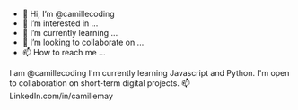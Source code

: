 - 👋 Hi, I’m @camillecoding
- 👀 I’m interested in ...
- 🌱 I’m currently learning ...
- 💞️ I’m looking to collaborate on ...
- 📫 How to reach me ...

<!---
camillecoding/camillecoding is a ✨ special ✨ repository because its `README.md` (this file) appears on your GitHub profile.
You can click the Preview link to take a look at your changes.
--->
I am @camillecoding
I'm currently learning Javascript and Python.
I'm open to collaboration on short-term digital projects.
📫 LinkedIn.com/in/camillemay
